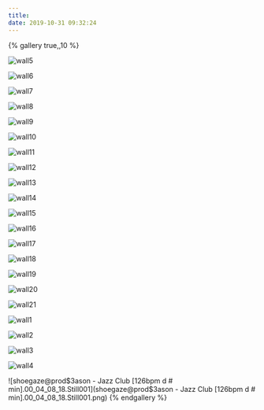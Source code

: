 ```yaml
---
title: 
date: 2019-10-31 09:32:24
---
```


{% gallery true,,10 %}


![wall5](wall5.png)

![wall6](wall6.png)

![wall7](wall7.png)

![wall8](wall8.png)

![wall9](wall9.png)

![wall10](wall10.png)

![wall11](wall11.png)

![wall12](wall12.png)

![wall13](wall13.png)

![wall14](wall14.png)

![wall15](wall15.png)

![wall16](wall16.png)

![wall17](wall17.png)

![wall18](wall18.png)

![wall19](wall19.png)

![wall20](wall20.png)

![wall21](wall21.png)

![wall1](wall1.jpg)

![wall2](wall2.jpg)

![wall3](wall3.jpg)

![wall4](wall4.jpg)




![shoegaze@prod$3ason - Jazz Club  [126bpm d #  min].00_04_08_18.Still001](shoegaze@prod$3ason - Jazz Club  [126bpm d #  min].00_04_08_18.Still001.png)
{% endgallery %}
